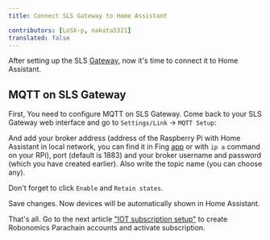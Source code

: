 ```yaml
---
title: Connect SLS Gateway to Home Assistant 

contributors: [LoSk-p, nakata5321]
translated: false
---
```

After setting up the SLS [Gateway](/docs/sls-setup), now it's time to connect it to Home Assistant.

## MQTT on SLS Gateway

First, You need to configure MQTT on SLS Gateway. Come back to your SLS Gateway web interface and go to `Settings/Link` -> `MQTT Setup`:

<robo-wiki-picture src="home-assistant/sls-mqtt-menu.jpg" />

And add your broker address (address of the Raspberry Pi with Home Assistant in local network, you can find it in Fing [app](https://www.fing.com/products) or with `ip a` command on your RPi), port (default is 1883) and your broker username and password (which you have created earlier). Also write the topic name (you can choose any). 

<robo-wiki-note type="warning">Don't forget to click `Enable` and `Retain states`.</robo-wiki-note>

<robo-wiki-picture src="home-assistant/sls-mqtt1.jpg" />

Save changes. Now devices will be automatically shown in Home Assistant.

That's all. Go to the next article ["IOT subscription setup"](/docs/iot-sub-setup/) to create Robonomics Parachain accounts and activate subscription.